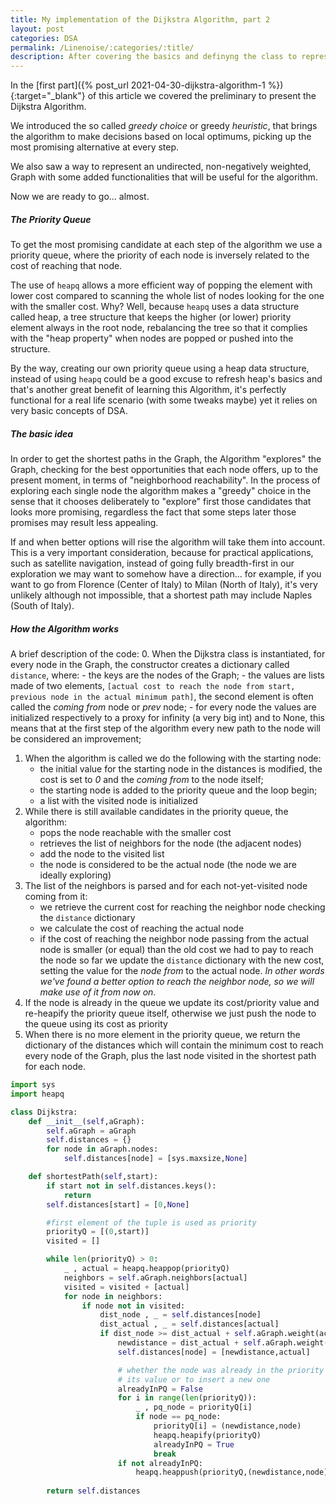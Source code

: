 ```yaml
---
title: My implementation of the Dijkstra Algorithm, part 2
layout: post
categories: DSA
permalink: /Linenoise/:categories/:title/
description: After covering the basics and definyng the class to represent the Graph that will be used by the Dijkstra Algorithm, which is illustrated in detail here in this article.
---
```


In the [first part]({% post_url 2021-04-30-dijkstra-algorithm-1 %}){:target="_blank"} of this article we covered the preliminary to present the Dijkstra Algorithm. 

We introduced the so called *greedy choice* or greedy *heuristic*, that brings the algorithm to make decisions based on local optimums, picking up the most promising alternative at every step. 

We also saw a way to represent an undirected, non-negatively weighted, Graph with some added functionalities that will be useful for the algorithm. 

Now we are ready to go... almost.

##### The Priority Queue

To get the most promising candidate at each step of the algorithm we use a priority queue, where the priority of each node is inversely related to the cost of reaching that node. 

The use of `heapq` allows a more efficient way of popping the element with lower cost compared to scanning the whole list of nodes looking for the one with the smaller cost. 
Why? Well, because `heapq` uses a data structure called heap, a tree structure that keeps the higher (or lower) priority element always in the root node, rebalancing the tree so that it complies with the "heap property" when nodes are popped or pushed into the structure.

By the way, creating our own priority queue using a heap data structure, instead of using `heapq` could be a good excuse to refresh heap's basics and that's another great benefit of learning this Algorithm, it's perfectly functional for a real life scenario (with some tweaks maybe) yet it relies on very basic concepts of DSA. 

##### The basic idea

In order to get the shortest paths in the Graph, the Algorithm "explores" the Graph, checking for the best opportunities that each node offers, up to the present moment, in terms of "neighborhood reachability". In the process of exploring each single node the algorithm makes a "greedy" choice in the sense that it chooses deliberately to "explore" first those candidates that looks more promising, regardless the fact that some steps later those promises may result less appealing. 

If and when better options will rise the algorithm will take them into account.
This is a very important consideration, because for practical applications, such as satellite navigation, instead of going fully breadth-first in our exploration we may want to somehow have a direction... for example, if you want to go from Florence (Center of Italy) to Milan (North of Italy), it's very unlikely although not impossible, that a shortest path may include Naples (South of Italy).


##### How the Algorithm works

A brief description of the code:
0. When the Dijkstra class is instantiated, for every node in the Graph, the constructor creates a dictionary called `distance`, where:
    - the keys are the nodes of the Graph;
    - the values are lists made of two elements, `[actual cost to reach the node from start, previous node in the actual minimum path]`, the second element is often called the *coming from* node or *prev* node;
    - for every node the values are initialized respectively to a proxy for infinity (a very big int) and to None, this means that at the first step of the algorithm every new path to the node will be considered an improvement;
1. When the algorithm is called we do the following with the starting node:
    - the initial value for the starting node in the distances is modified, the cost is set to *0* and the *coming from* to the node itself;
    - the starting node is added to the priority queue and the loop begin;
    - a list with the visited node is initialized
2. While there is still available candidates in the priority queue, the algorithm:
    - pops the node reachable with the smaller cost
    - retrieves the list of neighbors for the node (the adjacent nodes)
    - add the node to the visited list
    - the node is considered to be the actual node (the node we are ideally exploring)
3. The list of the neighbors is parsed and for each not-yet-visited node coming from it:
    - we retrieve the current cost for reaching the neighbor node checking the `distance` dictionary
    - we calculate the cost of reaching the actual node
    - if the cost of reaching the neighbor node passing from the actual node is smaller (or equal) than the old cost we had to pay to reach the node so far we update the `distance` dictionary with the new cost, setting the value for the *node from* to the actual node. _In other words we've found a better option to reach the neighbor node, so we will make use of it from now on_.
4. If the node is already in the queue we update its cost/priority value and re-heapify the priority queue itself, otherwise we just push the node to the queue using its cost as priority
5. When there is no more element in the priority queue, we return the dictionary of the distances which will contain the minimum cost to reach every node of the Graph, plus the last node visited in the shortest path for each node.


```python
import sys
import heapq

class Dijkstra:
    def __init__(self,aGraph):
        self.aGraph = aGraph
        self.distances = {}
        for node in aGraph.nodes:
            self.distances[node] = [sys.maxsize,None]

    def shortestPath(self,start):
        if start not in self.distances.keys():
            return
        self.distances[start] = [0,None]

        #first element of the tuple is used as priority
        priorityQ = [(0,start)]
        visited = []

        while len(priorityQ) > 0:
            _ , actual = heapq.heappop(priorityQ)
            neighbors = self.aGraph.neighbors[actual]
            visited = visited + [actual]
            for node in neighbors:
                if node not in visited:
                    dist_node , _ = self.distances[node]
                    dist_actual , _ = self.distances[actual]
                    if dist_node >= dist_actual + self.aGraph.weight(actual,node):
                        newdistance = dist_actual + self.aGraph.weight(actual,node)
                        self.distances[node] = [newdistance,actual] 

                        # whether the node was already in the priority queue or not we need to update 
                        # its value or to insert a new one
                        alreadyInPQ = False
                        for i in range(len(priorityQ)):
                            _ , pq_node = priorityQ[i]
                            if node == pq_node:
                                priorityQ[i] = (newdistance,node)
                                heapq.heapify(priorityQ)
                                alreadyInPQ = True
                                break
                        if not alreadyInPQ:
                            heapq.heappush(priorityQ,(newdistance,node))
                        
        return self.distances
```

